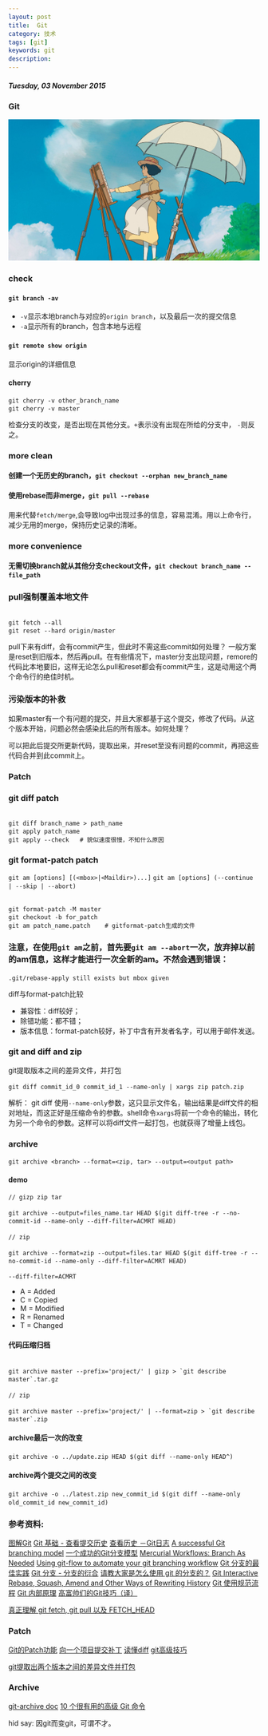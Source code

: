 ```yaml
---
layout: post
title:  Git
category: 技术
tags: [git]
keywords: git
description:
---
```


##### Tuesday, 03 November 2015

### Git

![起风了](/../../assets/img/tech/2015/Hayao_Miyazaki_1.jpg)

### check

#### `git branch -av`

- `-v`显示本地branch与对应的`origin branch`，以及最后一次的提交信息
- `-a`显示所有的branch，包含本地与远程

#### `git remote show origin`
显示origin的详细信息

#### cherry

````shell
git cherry -v other_branch_name
git cherry -v master
````
检查分支的改变，是否出现在其他分支。`+`表示没有出现在所给的分支中， `-`则反之。


### more clean

#### 创建一个无历史的branch，`git checkout --orphan new_branch_name`

#### 使用rebase而非merge，`git pull --rebase`
用来代替`fetch/merge`,会导致log中出现过多的信息，容易混淆。用以上命令行，减少无用的merge，保持历史记录的清晰。

### more convenience

#### 无需切换branch就从其他分支checkout文件，`git checkout branch_name -- file_path`


### pull强制覆盖本地文件

````shell

git fetch --all
git reset --hard origin/master

````

pull下来有diff，会有commit产生，但此时不需这些commit如何处理？
一般方案是reset到旧版本，然后再pull。在有些情况下，master分支出现问题，remore的代码比本地要旧，这样无论怎么pull和reset都会有commit产生，这是动用这个两个命令行的绝佳时机。

### 污染版本的补救

如果master有一个有问题的提交，并且大家都基于这个提交，修改了代码。从这个版本开始，问题必然会感染此后的所有版本。如何处理？

可以把此后提交所更新代码，提取出来，并reset至没有问题的commit，再把这些代码合并到此commit上。

### Patch

### git diff patch

````shell

git diff branch_name > path_name
git apply patch_name
git apply --check   # 貌似速度很慢，不知什么原因

````

### git format-patch patch

`git am [options] [(<mbox>|<Maildir>)...]`
`git am [options] (--continue | --skip | --abort)`

````shell

git format-patch -M master
git checkout -b for_patch
git am patch_name.patch    # gitformat-patch生成的文件

````

### 注意，在使用`git am`之前，首先要`git am --abort`一次，放弃掉以前的am信息，这样才能进行一次全新的am。不然会遇到错误：
`.git/rebase-apply still exists but mbox given`

diff与format-patch比较

- 兼容性：diff较好；
- 除错功能：都不错；
- 版本信息：format-patch较好，补丁中含有开发者名字，可以用于邮件发送。

### git and diff and zip

git提取版本之间的差异文件，并打包

`git diff commit_id_0 commit_id_1 --name-only | xargs zip patch.zip`

解析：
git diff 使用`--name-only`参数，这只显示文件名，输出结果是diff文件的相对地址，而这正好是压缩命令的参数。shell命令`xargs`将前一个命令的输出，转化为另一个命令的参数。这样可以将diff文件一起打包，也就获得了增量上线包。

### archive

`git archive <branch> --format=<zip, tar> --output=<output path>`

#### demo

````shell
// gizp zip tar

git archive --output=files_name.tar HEAD $(git diff-tree -r --no-commit-id --name-only --diff-filter=ACMRT HEAD)

// zip

git archive --format=zip --output=files.tar HEAD $(git diff-tree -r --no-commit-id --name-only --diff-filter=ACMRT HEAD)

````
`--diff-filter=ACMRT`

- A = Added
- C = Copied
- M = Modified
- R = Renamed
- T = Changed

#### 代码压缩归档

````shell

git archive master --prefix='project/' | gizp > `git describe master`.tar.gz

// zip

git archive master --prefix='project/' | --format=zip > `git describe master`.zip

````

#### archive最后一次的改变

`git archive -o ../update.zip HEAD $(git diff --name-only HEAD^)`

#### archive两个提交之间的改变

`git archive -o ../latest.zip new_commit_id $(git diff --name-only old_commit_id new_commit_id)`














### 参考资料:
[图解Git](https://marklodato.github.io/visual-git-guide/index-zh-cn.html)
[Git 基础 - 查看提交历史](https://git-scm.com/book/zh/v1/Git-%E5%9F%BA%E7%A1%80-%E6%9F%A5%E7%9C%8B%E6%8F%90%E4%BA%A4%E5%8E%86%E5%8F%B2)
[查看历史 －Git日志](http://gitbook.liuhui998.com/3_4.html)
[A successful Git branching model](http://nvie.com/posts/a-successful-git-branching-model/)
[一个成功的Git分支模型](http://www.juvenxu.com/2010/11/28/a-successful-git-branching-model/)
[Mercurial Workflows: Branch As Needed](http://stevelosh.com/blog/2010/02/mercurial-workflows-branch-as-needed/)
[Using git-flow to automate your git branching workflow](http://jeffkreeftmeijer.com/2010/why-arent-you-using-git-flow/)
[Git 分支的最佳实践](http://jiongks.name/blog/a-successful-git-branching-model/)
[Git 分支 - 分支的衍合](http://git-scm.com/book/zh/v1/Git-%E5%88%86%E6%94%AF-%E5%88%86%E6%94%AF%E7%9A%84%E8%A1%8D%E5%90%88)
[请教大家是怎么使用 git 的分支的？](https://ruby-china.org/topics/4263)
[Git Interactive Rebase, Squash, Amend and Other Ways of Rewriting History](https://robots.thoughtbot.com/git-interactive-rebase-squash-amend-rewriting-history)
[Git 使用规范流程](http://www.ruanyifeng.com/blog/2015/08/git-use-process.html)
[Git 内部原理](http://git.oschina.net/progit/9-Git-%E5%86%85%E9%83%A8%E5%8E%9F%E7%90%86.html)
[高富帅们的Git技巧（译）](http://mux.alimama.com/posts/711)

[真正理解 git fetch, git pull 以及 FETCH_HEAD](https://ruby-china.org/topics/4768?page=1#replies)

### Patch
[Git的Patch功能](http://www.cnblogs.com/y041039/articles/2411600.html)
[向一个项目提交补丁](http://gitbook.liuhui998.com/5_6.html)
[读懂diff](http://www.ruanyifeng.com/blog/2012/08/how_to_read_diff.html)
[git高级技巧](http://wiki.bitbegin.com/post/docs/4-git/2-git-geek-notes)

[git提取出两个版本之间的差异文件并打包](http://www.01happy.com/git-extract-different-files/)

### Archive
[git-archive doc](http://git-scm.com/docs/git-archive)
[10 个很有用的高级 Git 命令 ](http://www.oschina.net/translate/10-useful-advanced-git-commands)

hid say: 因git而变git，可谓不才。




